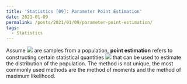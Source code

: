 ```yaml
---
title: 'Statistics [09]: Parameter Point Estimation'
date: 2021-01-09
permalink: /posts/2021/01/09/parameter-point-estimation/
tags:
  - Statistics
---
```


Assume <img src="https://render.githubusercontent.com/render/math?math=X_1,X_2,...,X_n"> are samples from a population, __point estimation__ refers to constructing certain statistical quantities <img src="https://render.githubusercontent.com/render/math?math=\hat{\theta} = \theta(X_1,X_2,...,X_n)"> that can be used to estimate the distribution of the population. The method is not unique, the most commonly used methods are the method of moments and the method of maximum likelihood. 


